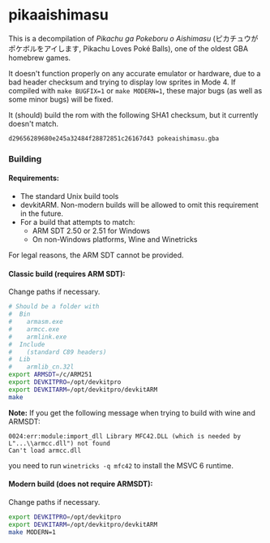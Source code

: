 # pikaaishimasu

This is a decompilation of *Pikachu ga Pokeboru o Aishimasu* (ピカチュウがポケボルをアイします, Pikachu
Loves Poké Balls), one of the oldest GBA homebrew games.

It doesn't function properly on any accurate emulator or hardware, due to a bad header checksum and
trying to display low sprites in Mode 4. If compiled with `make BUGFIX=1` or `make MODERN=1`, these major
bugs (as well as some minor bugs) will be fixed.

It (should) build the rom with the following SHA1 checksum, but it currently doesn't match.

`d29656289680e245a32484f28872851c26167d43 pokeaishimasu.gba`

### Building

#### Requirements:
 - The standard Unix build tools
 - devkitARM. Non-modern builds will be allowed to omit this requirement in the future.
 - For a build that attempts to match:
   - ARM SDT 2.50 or 2.51 for Windows
   - On non-Windows platforms, Wine and Winetricks

For legal reasons, the ARM SDT cannot be provided.

#### Classic build (requires ARM SDT):

Change paths if necessary.
```sh
# Should be a folder with
#  Bin
#    armasm.exe
#    armcc.exe
#    armlink.exe
#  Include
#    (standard C89 headers)
#  Lib
#    armlib_cn.32l
export ARMSDT=/c/ARM251
export DEVKITPRO=/opt/devkitpro
export DEVKITARM=/opt/devkitpro/devkitARM
make
```

**Note:** If you get the following message when trying to build with wine and ARMSDT:
```
0024:err:module:import_dll Library MFC42.DLL (which is needed by L"...\\armcc.dll") not found
Can't load armcc.dll
```
you need to run `winetricks -q mfc42` to install the MSVC 6 runtime.

#### Modern build (does not require ARMSDT):

Change paths if necessary.
```sh
export DEVKITPRO=/opt/devkitpro
export DEVKITARM=/opt/devkitpro/devkitARM
make MODERN=1
```
